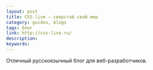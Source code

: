 ```yaml
---
layout: post
title: CSS-live — сверстай свой мир
category: guides, blogs
tags: блог
link: http://css-live.ru/
description:
keywords:
---
```


<p>Отличный русскоязычный блог для веб-разработчиков.</p>

